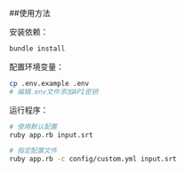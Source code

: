 ##使用方法

安装依赖：

```bash
bundle install
```

配置环境变量：
```bash
cp .env.example .env
# 编辑.env文件添加API密钥
```

运行程序：
```bash
# 使用默认配置
ruby app.rb input.srt

# 指定配置文件
ruby app.rb -c config/custom.yml input.srt
```